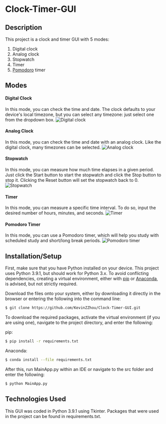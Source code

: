 # Clock-Timer-GUI

## Description
This project is a clock and timer GUI with 5 modes: 
1. Digital clock
2. Analog clock
3. Stopwatch
4. Timer
5. [Pomodoro](https://en.wikipedia.org/wiki/Pomodoro_Technique) timer

## Modes
#### Digital Clock
In this mode, you can check the time and date.  The clock defaults to your device's local timezone, but you can select any timezone: just select one from the dropdown box.
![Digital clock](/files/images/readme-images/digital-mode.png)

#### Analog Clock
In this mode, you can check the time and date with an analog clock.  Like the digital clock, many timezones can be selected.
![Analog clock](/files/images/readme-images/analog-mode.png)

#### Stopwatch
In this mode, you can measure how much time elapses in a given period.  Just click the Start button to start the stopwatch and click the Stop button to stop it.  Clicking the Reset button will set the stopwatch back to 0.
![Stopwatch](/files/images/readme-images/stopwatch-mode.png)

#### Timer
In this mode, you can measure a specific time interval.  To do so, input the desired number of hours, minutes, and seconds.
![Timer](/files/images/readme-images/timer-mode.png)

#### Pomodoro Timer
In this mode, you can use a Pomodoro timer, which will help you study with scheduled study and short/long break periods.
![Pomodoro timer](/files/images/readme-images/pomodoro-mode.png)

## Installation/Setup
First, make sure that you have Python installed on your device.  This project uses Python 3.9.1, but should work for Python 3.x.
To avoid conflicting dependencies, creating a virtual environment, either with [pip](https://uoa-eresearch.github.io/eresearch-cookbook/recipe/2014/11/26/python-virtual-env/) or [Anaconda](https://uoa-eresearch.github.io/eresearch-cookbook/recipe/2014/11/20/conda/), is advised, but not strictly required.

Download the files onto your system, either by downloading it directly in the browser or entering the following into the command line:
```sh
$ git clone https://github.com/KevinZZhou/Clock-Timer-GUI.git
```

To download the required packages, activate the virtual environment (if you are using one), navigate to the project directory, and enter the following:

pip:
```sh
$ pip install -r requirements.txt
```
Anaconda:
```sh
$ conda install --file requirements.txt
```

After this, run MainApp.py within an IDE or navigate to the src folder and enter the following:
```sh
$ python MainApp.py
```

## Technologies Used
This GUI was coded in Python 3.9.1 using Tkinter.
Packages that were used in the project can be found in requirements.txt.